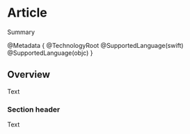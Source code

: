 # Article

Summary

@Metadata {
    @TechnologyRoot
    @SupportedLanguage(swift)
    @SupportedLanguage(objc)
}

## Overview

Text

### Section header

Text

